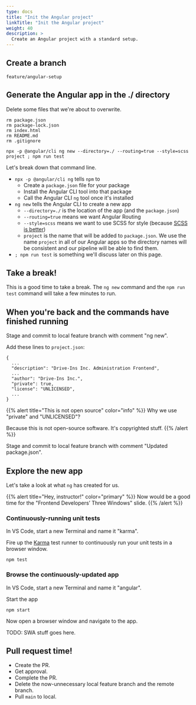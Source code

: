```yaml
---
type: docs
title: "Init the Angular project"
linkTitle: "Init the Angular project"
weight: 40
description: >
  Create an Angular project with a standard setup.
---
```



## Create a branch

`feature/angular-setup`

## Generate the Angular app in the ./ directory

Delete some files that we're about to overwrite.

~~~
rm package.json
rm package-lock.json
rm index.html
rm README.md
rm .gitignore
~~~

~~~
npx -p @angular/cli ng new --directory=./ --routing=true --style=scss project ; npm run test
~~~

Let's break down that command line.
 - `npx -p @angular/cli ng` tells `npm` to
   - Create a `package.json` file for your package
   - Install the Angular CLI tool into that package
   - Call the Angular CLI `ng` tool once it's installed
 - `ng new` tells the Angular CLI to create a new app
   - `--directory=./` is the location of the app (and the `package.json`)
   -  `--routing=true` means we want Angular Routing
   -  `--style=scss` means we want to use SCSS for style
      (because [SCSS is better](https://www.mugo.ca/Blog/7-benefits-of-using-SASS-over-conventional-CSS))
   -  `project` is the name that will be added to `package.json`.
      We use the name `project` in all of our Angular apps so the directory names will be
      consistent and our pipeline will be able to find them.
 - `; npm run test` is something we'll discuss later on this page.

## Take a break!

This is a good time to take a break. The `ng new` command and the `npm run test` command will take a few minutes to run.

## When you're back and the commands have finished running

Stage and commit to local feature branch with comment "ng new".

Add these lines to `project.json`:

~~~
{
  ...
  "description": "Drive-Ins Inc. Administration Frontend",
  ...
  "author": "Drive-Ins Inc.",
  "private": true,
  "license": "UNLICENSED",
  ...
}
~~~

{{% alert title="This is not open source" color="info" %}}
Why we use "private" and "UNLICENSED"?

Because this is not open-source software. It's copyrighted stuff.
{{% /alert %}}

Stage and commit to local feature branch with comment "Updated package.json".

## Explore the new app

Let's take a look at what `ng` has created for us.

{{% alert title="Hey, instructor!" color="primary" %}}
Now would be a good time for the "Frontend Developers’ Three Windows" slide.
{{% /alert %}}

### Continuously-running unit tests

In VS Code, start a new Terminal and name it "karma".

Fire up the [Karma](https://github.com/karma-runner/karma) test runner to continuously
run your unit tests in a browser window.

~~~
npm test
~~~

### Browse the continuously-updated app

In VS Code, start a new Terminal and name it "angular".

Start the app

~~~
npm start
~~~

Now open a browser window and navigate to the app.

TODO: SWA stuff goes here.

## Pull request time!

  - Create the PR.
  - Get approval.
  - Complete the PR.
  - Delete the now-unnecessary local feature branch and the remote branch.
  - Pull `main` to local.


